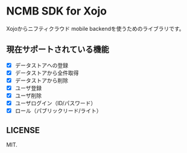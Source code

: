 # NCMB SDK for Xojo

Xojoからニフティクラウド mobile backendを使うためのライブラリです。

## 現在サポートされている機能

- [x] データストアへの登録
- [x] データストアから全件取得
- [x] データストアから削除
- [x] ユーザ登録
- [x] ユーザ削除
- [x] ユーザログイン（ID/パスワード）
- [x] ロール（パブリックリード/ライト）

## LICENSE

MIT.

